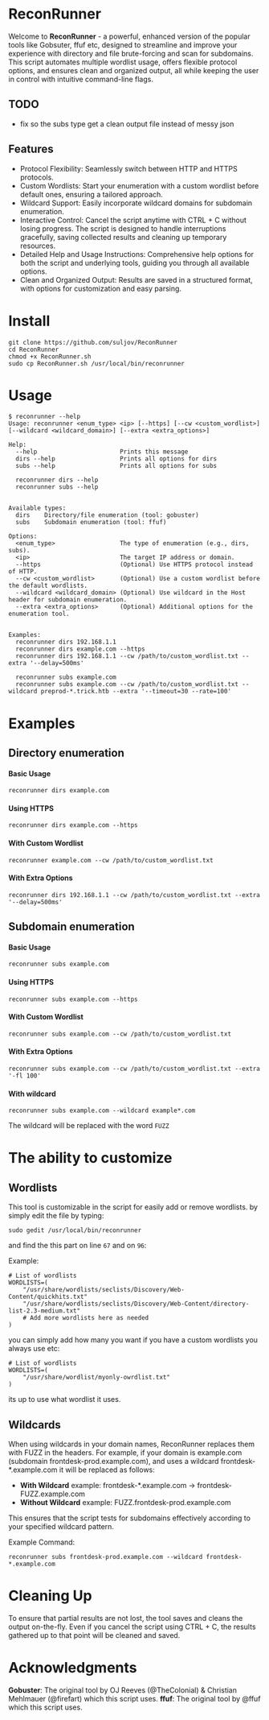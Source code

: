 # ReconRunner

Welcome to **ReconRunner** - a powerful, enhanced version of the popular tools like Gobsuter, ffuf etc, designed to streamline and improve your experience with directory and file brute-forcing and scan for subdomains. This script automates multiple wordlist usage, offers flexible protocol options, and ensures clean and organized output, all while keeping the user in control with intuitive command-line flags.

## **TODO**
- fix so the subs type get a clean output file instead of messy json

## Features

- Protocol Flexibility: Seamlessly switch between HTTP and HTTPS protocols.
- Custom Wordlists: Start your enumeration with a custom wordlist before default ones, ensuring a tailored approach.
- Wildcard Support: Easily incorporate wildcard domains for subdomain enumeration.
- Interactive Control: Cancel the script anytime with CTRL + C without losing progress. The script is designed to handle interruptions gracefully, saving collected results and cleaning up temporary resources.
- Detailed Help and Usage Instructions: Comprehensive help options for both the script and underlying tools, guiding you through all available options.
- Clean and Organized Output: Results are saved in a structured format, with options for customization and easy parsing.


# **Install**

```
git clone https://github.com/suljov/ReconRunner
cd ReconRunner
chmod +x ReconRunner.sh
sudo cp ReconRunner.sh /usr/local/bin/reconrunner 
```

# **Usage**

```
$ reconrunner --help
Usage: reconrunner <enum_type> <ip> [--https] [--cw <custom_wordlist>] [--wildcard <wildcard_domain>] [--extra <extra_options>]

Help:
  --help                       Prints this message
  dirs --help                  Prints all options for dirs
  subs --help                  Prints all options for subs

  reconrunner dirs --help
  reconrunner subs --help


Available types:
  dirs    Directory/file enumeration (tool: gobuster)
  subs    Subdomain enumeration (tool: ffuf)

Options:
  <enum_type>                  The type of enumeration (e.g., dirs, subs).
  <ip>                         The target IP address or domain.
  --https                      (Optional) Use HTTPS protocol instead of HTTP.
  --cw <custom_wordlist>       (Optional) Use a custom wordlist before the default wordlists.
  --wildcard <wildcard_domain> (Optional) Use wildcard in the Host header for subdomain enumeration.
  --extra <extra_options>      (Optional) Additional options for the enumeration tool.


Examples:
  reconrunner dirs 192.168.1.1
  reconrunner dirs example.com --https
  reconrunner dirs 192.168.1.1 --cw /path/to/custom_wordlist.txt --extra '--delay=500ms'

  reconrunner subs example.com
  reconrunner subs example.com --cw /path/to/custom_wordlist.txt --wildcard preprod-*.trick.htb --extra '--timeout=30 --rate=100'
```

# **Examples**

## Directory enumeration

#### Basic Usage
```
reconrunner dirs example.com
```
#### Using HTTPS
```
reconrunner dirs example.com --https
```
#### With Custom Wordlist
```
reconrunner example.com --cw /path/to/custom_wordlist.txt
```
#### With Extra Options
```
reconrunner dirs 192.168.1.1 --cw /path/to/custom_wordlist.txt --extra '--delay=500ms'
```

## Subdomain enumeration

#### Basic Usage
```
reconrunner subs example.com
```
#### Using HTTPS
```
reconrunner subs example.com --https
```
#### With Custom Wordlist
```
reconrunner subs example.com --cw /path/to/custom_wordlist.txt
```
#### With Extra Options
```
reconrunner subs example.com --cw /path/to/custom_wordlist.txt --extra '-fl 100'
```
#### With wildcard
```
reconrunner subs example.com --wildcard example*.com
```
The wildcard will be replaced with the word `FUZZ`

# **The ability to customize**

## Wordlists
This tool is customizable in the script for easily add or remove wordlists. 
by simply edit the file by typing:
```
sudo gedit /usr/local/bin/reconrunner
```
and find the this part on line `67` and on `96`:

Example:
```
# List of wordlists
WORDLISTS=(
    "/usr/share/wordlists/seclists/Discovery/Web-Content/quickhits.txt"
    "/usr/share/wordlists/seclists/Discovery/Web-Content/directory-list-2.3-medium.txt"
    # Add more wordlists here as needed
)
```
you can simply add how many you want if you have a custom wordlists you always use etc:
```
# List of wordlists
WORDLISTS=(
    "/usr/share/wordlist/myonly-owrdlist.txt"
)
```
its up to use what wordlist it uses. 

## Wildcards

When using wildcards in your domain names, ReconRunner replaces them with FUZZ in the headers. For example, if your domain is example.com (subdomain frontdesk-prod.example.com), and uses a wildcard frontdesk-*.example.com it will be replaced as follows:

- **With Wildcard** example: frontdesk-*.example.com -> frontdesk-FUZZ.example.com
- **Without Wildcard** example: FUZZ.frontdesk-prod.example.com

This ensures that the script tests for subdomains effectively according to your specified wildcard pattern.

Example Command:
```
reconrunner subs frontdesk-prod.example.com --wildcard frontdesk-*.example.com
```

# **Cleaning Up**
To ensure that partial results are not lost, the tool saves and cleans the output on-the-fly. Even if you cancel the script using CTRL + C, the results gathered up to that point will be cleaned and saved.



# **Acknowledgments**
**Gobuster**: The original tool by OJ Reeves (@TheColonial) & Christian Mehlmauer (@firefart) which this script uses.
**ffuf**: The original tool by @ffuf which this script uses.




